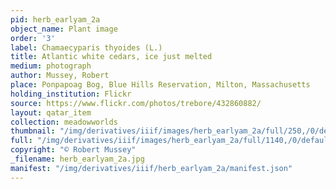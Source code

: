 ```yaml
---
pid: herb_earlyam_2a
object_name: Plant image
order: '3'
label: Chamaecyparis thyoides (L.)
title: Atlantic white cedars, ice just melted
medium: photograph
author: Mussey, Robert
place: Ponpapoag Bog, Blue Hills Reservation, Milton, Massachusetts
holding_institution: Flickr
source: https://www.flickr.com/photos/trebore/432860882/
layout: qatar_item
collection: meadowworlds
thumbnail: "/img/derivatives/iiif/images/herb_earlyam_2a/full/250,/0/default.jpg"
full: "/img/derivatives/iiif/images/herb_earlyam_2a/full/1140,/0/default.jpg"
copyright: "© Robert Mussey"
_filename: herb_earlyam_2a.jpg
manifest: "/img/derivatives/iiif/herb_earlyam_2a/manifest.json"
---
```

